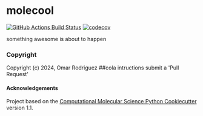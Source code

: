 molecool
==============================
[//]: # (Badges)
[![GitHub Actions Build Status](https://github.com/REPLACE_WITH_OWNER_ACCOUNT/molecool/workflows/CI/badge.svg)](https://github.com/REPLACE_WITH_OWNER_ACCOUNT/molecool/actions?query=workflow%3ACI)
[![codecov](https://codecov.io/gh/REPLACE_WITH_OWNER_ACCOUNT/molecool/branch/main/graph/badge.svg)](https://codecov.io/gh/REPLACE_WITH_OWNER_ACCOUNT/molecool/branch/main)


something awesome is about to happen

### Copyright

Copyright (c) 2024, Omar Rodriguez
##cola intructions
submit a 'Pull Request'

#### Acknowledgements
 
Project based on the 
[Computational Molecular Science Python Cookiecutter](https://github.com/molssi/cookiecutter-cms) version 1.1.
